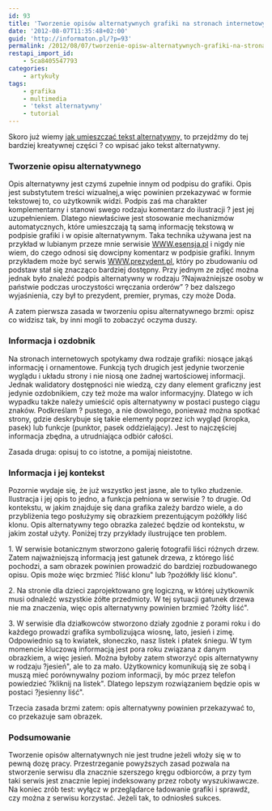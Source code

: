 ```yaml
---
id: 93
title: 'Tworzenie opisów alternatywnych grafiki na stronach internetowych (2) dla redaktorów'
date: '2012-08-07T11:35:48+02:00'
guid: 'http://informaton.pl/?p=93'
permalink: /2012/08/07/tworzenie-opisw-alternatywnych-grafiki-na-stronach-internetowych-2/
restapi_import_id:
    - 5ca8405547793
categories:
    - artykuły
tags:
    - grafika
    - multimedia
    - 'tekst alternatywny'
    - tutorial
---
```


Skoro już wiemy [jak umieszczać tekst alternatywny,](http://informaton.pl/?p=88) to przejdźmy do tej bardziej kreatywnej części ? co wpisać jako tekst alternatywny.

### Tworzenie opisu alternatywnego

Opis alternatywny jest czymś zupełnie innym od podpisu do grafiki. Opis jest substytutem treści wizualnej,a więc powinien przekazywać w formie tekstowej to, co użytkownik widzi. Podpis zaś ma charakter komplementarny i stanowi swego rodzaju komentarz do ilustracji ? jest jej uzupełnieniem. Dlatego niewłaściwe jest stosowanie mechanizmów automatycznych, które umieszczają tą samą informację tekstową w podpisie grafiki i w opisie alternatywnym. Taka technika używana jest na przykład w lubianym przeze mnie serwisie [WWW.esensja.pl](http://www.esensja.pl/) i nigdy nie wiem, do czego odnosi się dowcipny komentarz w podpisie grafiki. Innym przykładem może być serwis [WWW.prezydent.pl](http://www.prezydent.pl/), który po zbudowaniu od podstaw stał się znacząco bardziej dostępny. Przy jednym ze zdjęć można jednak było znaleźć podpis alternatywny w rodzaju ?Najważniejsze osoby w państwie podczas uroczystości wręczania orderów” ? bez dalszego wyjaśnienia, czy był to prezydent, premier, prymas, czy może Doda.

A zatem pierwsza zasada w tworzeniu opisu alternatywnego brzmi: opisz co widzisz tak, by inni mogli to zobaczyć oczyma duszy.

### Informacja i ozdobnik

Na stronach internetowych spotykamy dwa rodzaje grafiki: niosące jakąś informację i ornamentowe. Funkcją tych drugich jest jedynie tworzenie wyglądu i układu strony i nie niosą one żadnej wartościowej informacji. Jednak walidatory dostępności nie wiedzą, czy dany element graficzny jest jedynie ozdobnikiem, czy też może ma walor informacyjny. Dlatego w ich wypadku także należy umieścić opis alternatywny w postaci pustego ciągu znaków. Podkreślam ? pustego, a nie dowolnego, ponieważ można spotkać strony, gdzie deskrybuje się takie elementy poprzez ich wygląd (kropka, pasek) lub funkcje (punktor, pasek oddzielający). Jest to najczęściej informacja zbędna, a utrudniająca odbiór całości.

Zasada druga: opisuj to co istotne, a pomijaj nieistotne.

### Informacja i jej kontekst

Pozornie wydaje się, że już wszystko jest jasne, ale to tylko złudzenie. Ilustracja i jej opis to jedno, a funkcja pełniona w serwisie ? to drugie. Od kontekstu, w jakim znajduje się dana grafika zależy bardzo wiele, a do przybliżenia tego posłużymy się obrazkiem prezentującym pożółkły liść klonu. Opis alternatywny tego obrazka zależeć będzie od kontekstu, w jakim został użyty. Poniżej trzy przykłady ilustrujące ten problem.

1\. W serwisie botanicznym stworzono galerię fotografii liści różnych drzew. Zatem najważniejszą informacją jest gatunek drzewa, z którego liść pochodzi, a sam obrazek powinien prowadzić do bardziej rozbudowanego opisu. Opis może więc brzmieć ?liść klonu" lub ?pożółkły liść klonu".

2\. Na stronie dla dzieci zaprojektowano grę logiczną, w której użytkownik musi odnaleźć wszystkie żółte przedmioty. W tej sytuacji gatunek drzewa nie ma znaczenia, więc opis alternatywny powinien brzmieć ?żółty liść".

3\. W serwisie dla działkowców stworzono działy zgodnie z porami roku i do każdego prowadzi grafika symbolizująca wiosnę, lato, jesień i zimę. Odpowiednio są to kwiatek, słoneczko, nasz listek i płatek śniegu. W tym momencie kluczową informacją jest pora roku związana z danym obrazkiem, a więc jesień. Można byłoby zatem stworzyć opis alternatywny w rodzaju ?jesień", ale to za mało. Użytkownicy komunikują się ze sobą i muszą mieć porównywalny poziom informacji, by móc przez telefon powiedzieć ?kliknij na listek". Dlatego lepszym rozwiązaniem będzie opis w postaci ?jesienny liść".

Trzecia zasada brzmi zatem: opis alternatywny powinien przekazywać to, co przekazuje sam obrazek.

### Podsumowanie

Tworzenie opisów alternatywnych nie jest trudne jeżeli włoży się w to pewną dozę pracy. Przestrzeganie powyższych zasad pozwala na stworzenie serwisu dla znacznie szerszego kręgu odbiorców, a przy tym taki serwis jest znacznie lepiej indeksowany przez roboty wyszukiwawcze. Na koniec zrób test: wyłącz w przeglądarce ładowanie grafiki i sprawdź, czy można z serwisu korzystać. Jeżeli tak, to odniosłeś sukces.
